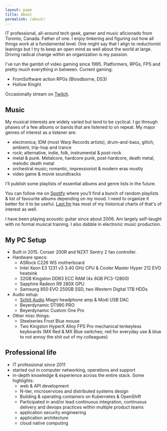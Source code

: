 ```yaml
---
layout: page
title: About
permalink: /about/
---
```

IT professional, all-around tech geek, gamer and music aficionado from Toronto, Canada. Father of one. I enjoy tinkering and figuring out how all things work at a fundamental level. One might say that I align to reductionist leanings but I try to keep an open mind as well about the world at large. Driving radical change within an organization is my passion. 

I've run the gambit of video gaming since 1995. Platformers, RPGs, FPS and pretty much everything in between. Current gaming:
* FromSoftware action RPGs (Bloodborne, DS3)
* Hollow Knight

Occasionally stream on [Twitch](https://www.twitch.tv/ambientmf).

## Music
My musical interests are widely varied but tend to be cyclical. I go through phases of a few albums or bands that are listened to on repeat. My major genres of interest as a listener are:
* electronica; IDM (most Warp Records artists), drum-and-bass, glitch, ambient, trip-hop and trance
* rock; alternative, indie, folk, instrumental & post-rock
* metal & punk. Metalcore, hardcore punk, post-hardcore, death metal, melodic death metal 
* orchestral music; romantic, impressionist & modern eras mostly
* video game & movie soundtracks

I'll publish some playlists of essential albums and genre lists in the future.

You can follow me on [Spotify](https://open.spotify.com/user/skfps8h9c0jkrvjiuaxrb2bkd?si=e5CNyUDcQcW7ugHH0tLFjw) where you'll find a bunch of random playlists & list of favourite albums depending on my mood. I need to organize it better for it to be useful. [Last.fm](https://www.last.fm/user/ambientmf) has most of my historical charts of that's of interest as well. 

I have been playing acoustic guitar since about 2006. Am largely self-taught with no formal musical training. I also dabble in electronic music production. 

## My PC Setup
* Built in 2015. Corsair 200R and NZXT Sentry 2 fan controller. 
* Hardware specs:
  - ASRock C226 WS motherboard
  - Intel Xeon E3 1231 v3 3.40 GHz CPU & Cooler Master Hyper 212 EVO heatsink
  - 32GB Kingston DDR3 ECC RAM (4x 8GB PC3-12800)
  - Sapphire Radeon R9 280X GPU
  - Samsung 850 EVO 250GB SSD, two Western Digital 1TB HDDs
* Audio setup:
  - [Schiit Audio](https://www.schiit.com/) Magni headphone amp & Modi USB DAC
  - Beyerdynamic DT990 PRO
  - Beyerdynamic Custom One Pro
* Other misc things:
  - Steelseries Frost Blue mouse
  - Two Kingston HyperX Alloy FPS Pro mechanical tenkeyless keyboards (MX Red & MX Blue switches; red for everyday use & blue to not annoy the shit out of my colleagues)

## Professional life
* IT professional since 2011
* started out in computer networking, operations and support
* in-depth knowledge & experience across the entire stack. Some highlights:
  - web & API development
  - N-tier, microservices and distributed systems design
  - Building & operating containers on Kubernetes & OpenShift
  - Participated in and/or lead continuous integration, continuous delivery and devops practices within multiple product teams
  - application security engineering
  - application architecture
  - cloud native computing
